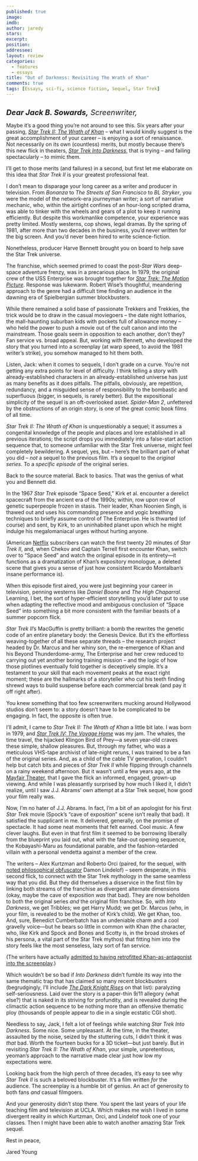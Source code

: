 ```yaml
---
published: true
image: 
imdb: 
author: jaredy 
stars: 
excerpt: 
position: 
addressee: 
layout: review
categories:
  - features
  - essays
title: "Out of Darkness: Revisiting The Wrath of Khan"
comments: true
tags: [Essays, sci-fi, science fiction, Sequel, Star Trek]
---
```

<div><p><em><strong><span class="full-image-block ssNonEditable"><a href="/letters/2013/6/5/out-of-darkness-revisiting-the-wrath-of-khan.html"><img src="http://static.squarespace.com/static/5005f6bcc4aa41161b33e89e/5329cf1fe4b07c068ebf74de/5329cf1fe4b07c068ebf7849/1370488154069/st2.jpg" alt="" /></a></span></strong></em></p>
<p><em style="font-size:120%;"><span style="font-size:120%;"><strong>Dear Jack B. Sowards,</strong> Screenwriter,</span></em></p>
<p>Maybe it&rsquo;s a good thing you&rsquo;re not around to see this. Six years after your passing, <a href="http://movies.netflix.com/WiMovie/Star_Trek_II_The_Wrath_of_Khan/60001462?trkid=1889703"><em>Star Trek II: The Wrath of Khan</em></a> &ndash; what I would kindly suggest is the great accomplishment of your career &ndash; is enjoying a sort of renaissance. Not necessarily on its own (countless) merits, but mostly because there&rsquo;s this new flick in theaters, <a href="/letters/2013/5/16/star-trek-into-darkness.html"><em>Star Trek Into Darkness</em></a>, that is trying &ndash; and failing spectacularly &ndash; to mimic them.</p>
<p>I&rsquo;ll get to those merits (and failures) in a second, but first let me elaborate on this idea that <em>Star Trek II </em>is your greatest professional feat.</p>
<p>I don&rsquo;t mean to disparage your long career as a writer and producer in television. From <em>Bonanza</em> to <em>The Streets of San Francisco</em> to <em>BL Stryker</em>, you were the model of the network-era journeyman writer; a sort of narrative mechanic, who, within the airtight confines of an hour-long scripted drama, was able to tinker with the wheels and gears of a plot to keep it running efficiently. But despite this workmanlike competence, your experience was pretty limited. Mostly westerns, cop shows, legal dramas. By the spring of 1981, after more than two decades in the business, you&rsquo;d never written for the big screen. And you&rsquo;d never been hired to write science-fiction.</p>
<p>Nonetheless, producer Harve Bennett brought you on board to help save the Star Trek universe.</p>
<p>The franchise, which seemed primed to coast the post-<em>Star Wars</em> deep-space adventure frenzy, was in a precarious place. In 1979, the original crew of the USS Enterprise was brought together for <a href="http://movies.netflix.com/WiMovie/Star_Trek_The_Motion_Picture/60011737?trkid=1889703"><em>Star Trek: The Motion Picture</em></a>. Response was lukewarm. Robert Wise&rsquo;s thoughtful, meandering approach to the genre had a difficult time finding an audience in the dawning era of Spielbergian summer blockbusters.</p>
<p>While there remained a solid base of passionate Trekkers and Trekkies, the trick would be to draw in the casual moviegoers &ndash; the date night lotharios, the mall-haunting suburban kids with pockets full of allowance money &ndash; who held the power to push a movie out of the cult canon and into the mainstream. Those goals seem in opposition to each another, don&rsquo;t they? Fan service vs. broad appeal. But, working with Bennett, who developed the story that you turned into a screenplay (at warp speed, to avoid the 1981 writer&rsquo;s strike), you somehow managed to hit them both.</p>
<p>Listen, Jack: when it comes to sequels, I don&rsquo;t grade on a curve. You&rsquo;re not getting any extra points for level of difficulty. I think telling a story with already-established characters in an already-established universe has just as many benefits as it does pitfalls. The pitfalls, obviously, are repetition, redundancy, and a misguided sense of responsibility to the bombastic and superfluous (bigger, in sequels, is rarely better). But the expositional simplicity of the sequel is an oft-overlooked asset. <em>Spider-Man 2</em>, unfettered by the obstructions of an origin story, is one of the great comic book films of all time.</p>
<p><em>Star Trek II: The Wrath of Khan</em> is unquestionably a sequel; it assumes a congenital knowledge of the people and places and lore established in all previous iterations; the script drops you immediately into a false-start action sequence that, to someone unfamiliar with the Star Trek universe, might feel completely bewildering. A sequel, yes, but &ndash; here&rsquo;s the brilliant part of what you did &ndash; <em>not </em>a sequel to the previous film. It&rsquo;s a sequel to the <em>original series</em>. To a <em>specific episode</em> of the original series.</p>
<p>Back to the source material. Back to basics. That was the genius of what you and Bennett did.</p>
<p>In the 1967 <em>Star Trek </em>episode &ldquo;Space Seed,&rdquo; Kirk et al. encounter a derelict spacecraft from the ancient era of the 1990s; within, row upon row of genetic superpeople frozen in stasis. Their leader, Khan Noonien Singh, is thawed out and uses his commanding presence and yogic breathing techniques to briefly assume control of The Enterprise. He is thwarted (of course) and sent, by Kirk, to an uninhabited planet upon which he might indulge his megalomaniacal urges without hurting anyone.</p>
<p>(American <a href="http://www.netflix.com/">Netflix</a> subscribers can watch the first twenty 20 minutes of <em>Star Trek II</em>, and, when Chekov and Captain Terrell first encounter Khan, switch over to &ldquo;Space Seed&rdquo; and watch the original episode in its entirety&mdash;it functions as a dramatization of Khan&rsquo;s expository monologue, a deleted scene that gives you a sense of just how consistent Ricardo Montalban&rsquo;s insane performance is).</p>
<p>When this episode first aired, you were just beginning your career in television, penning westerns like <em>Daniel Boone</em> and <em>The High Chaparral</em>. Learning, I bet, the sort of hyper-efficient storytelling you&rsquo;d later put to use when adapting the reflective mood and ambiguous conclusion of &ldquo;Space Seed&rdquo; into something a bit more consistent with the familiar beasts of a summer popcorn flick.</p>
<p><em>Star Trek II</em>&rsquo;s MacGuffin is pretty brilliant: a bomb the rewrites the genetic code of an entire planetary body: the Genesis Device. But it&rsquo;s the effortless weaving-together of all these separate threads &ndash; the research project headed by Dr. Marcus and her whiny son, the re-emergence of Khan and his Beyond Thunderdome-army, The Enterprise and her crew reduced to carrying out yet another boring training mission &ndash; and the logic of how those plotlines eventually fold together is deceptively simple. It&rsquo;s a testament to your skill that each movement peaks at the exact right moment; these are the hallmarks of a storyteller who cut his teeth finding shrewd ways to build suspense before each commercial break (and pay it off right after).&nbsp;</p>
<p>You knew something that too few screenwriters mucking around Hollywood studios don&rsquo;t seem to: a story doesn&rsquo;t have to be complicated to be engaging. In fact, the opposite is often true.</p>
<p>I&rsquo;ll admit, I came to <em>Star Trek II: The Wrath of Khan </em>a little bit late. I was born in 1979, and <a href="http://movies.netflix.com/WiMovie/Star_Trek_IV_The_Voyage_Home/995892?trkid=1889703"><em>Star Trek IV: The Voyage Home</em></a> was my jam. The whales, the time travel, the hijacked Klingon Bird of Prey&mdash;a seven year-old craves these simple, shallow pleasures. But, through my father, who was a meticulous VHS-tape archivist of late-night reruns, I was trained to be a fan of the original series. And, as a child of the cable TV generation, I couldn&rsquo;t help but catch bits and pieces of <em>Star Trek II</em> while flipping through channels on a rainy weekend afternoon. But it wasn&rsquo;t until a few years ago, at the <a href="http://mayfairtheatre.ca/">Mayfair Theater</a>, that I gave the flick an informed, engaged, grown-up viewing. And while I was pleasantly surprised by how much I liked it, I didn&rsquo;t realize, until I saw J.J. Abrams&rsquo; own attempt at a Star Trek sequel, how good your film really was.&nbsp;</p>
<p>Now, I&rsquo;m no hater of J.J. Abrams. In fact, I&rsquo;m a bit of an apologist for his first <em>Star Trek</em> movie (Spock&rsquo;s &ldquo;cave of exposition&rdquo; scene isn&rsquo;t really that bad). It satisfied the supplicant in me. It delivered, generally, on the promise of spectacle. It had some neat moments that felt earned. Cool music. A few clever laughs. But even in that first film it seemed to be borrowing liberally from the blueprint you laid out, what with the fake-out opening sequence, the Kobayashi-Maru as foundational parable, and the fashion-retarded villain with a personal vendetta against a member of the crew.</p>
<p>The writers &ndash; Alex Kurtzman and Roberto Orci (paired, for the sequel, with <a href="/letters/2012/6/12/prometheus.html">noted philosophical obfuscator</a> Damon Lindelof) &ndash; seem desperate, in this second flick, to connect with the Star Trek mythology in the same seamless way that you did. But they did themselves a disservice in the first film by linking both streams of the franchise as divergent alternate dimensions (okay, maybe the cave of exposition <em>was</em> that bad). They are now beholden to both the original series <em>and</em> the original film franchise. So, with <em>Into Darkness</em>, we get Tribbles; we get Harry Mudd; we get Dr. Marcus (who, in your film, is revealed to be the mother of Kirk&rsquo;s child). We get Khan, too. And, sure, Benedict Cumberbatch has an undeniable charm and a cool gravelly voice&mdash;but he bears so little in common with Khan (the character, who, like Kirk and Spock and Bones and Scotty is, in the broad strokes of his persona, a vital part of the Star Trek mythos) that fitting him into the story feels like the most senseless, lazy sort of fan service.&nbsp;</p>
<p>(The writers have actually <a href="http://www.blastr.com/2013-5-28/star-trek-writer-reveals-he-argued-against-khan-darkness-villain">admitted to having retrofitted Khan-as-antagonist into the screenplay</a>.)</p>
<p>Which wouldn&rsquo;t be so bad if <em>Into Darkness</em> didn&rsquo;t fumble its way into the same thematic trap that has claimed so many recent blockbusters (begrudgingly, I&rsquo;ll include <a href="/letters/2012/7/19/the-dark-knight-rises.html"><em>The Dark Knight Rises</em></a> on that list): paralyzing self-seriousness. Laid over the story is a paper-thin 9/11 allegory (what else?) that is naked in its striving for profundity, and is revealed during the climactic action sequence to be nothing more than an offensive thematic ploy (thousands of people appear to die in a single ecstatic CGI shot). &nbsp;</p>
<p>Needless to say, Jack, I felt a lot of feelings while watching <em>Star Trek Into Darkness</em>. Some nice. Some unpleasant. At the time, in the theater, assaulted by the noise, seized by the stuttering cuts, I didn&rsquo;t think it was <em>that</em> bad. Worth the fourteen bucks for a 3D ticket&mdash;but just barely. But in revisiting <em>Star Trek II: The Wrath of Khan</em>, your simple, unpretentious, yeoman&rsquo;s approach to the narrative made clear just how low my expectations were. &nbsp;</p>
<p>Looking back from the high perch of three decades, it&rsquo;s easy to see why <em>Star Trek II</em> is such a beloved blockbuster. It&rsquo;s a film written <em>for</em> the audience. The screenplay is a humble bit of genius. An act of generosity to both fans <em>and</em> casual filmgoers.&nbsp;</p>
<p>And your generosity didn&rsquo;t stop there. You spent the last years of your life teaching film and television at UCLA. Which makes me wish I lived in some divergent reality in which Kurtzman, Orci, and Lindelof took one of your classes. Then I might have been able to watch another amazing Star Trek sequel. &nbsp;</p>
<p>Rest in peace, &nbsp;</p>
<p>Jared Young</p></div>

